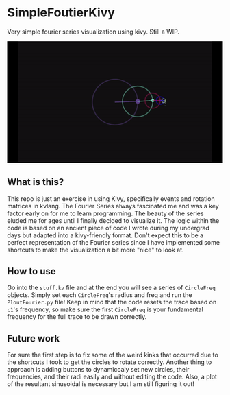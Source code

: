 # SimpleFoutierKivy
Very simple fourier series visualization using kivy. Still a WIP.

![Trace Demo](./media/FourierDemo.gif)

## What is this?
This repo is just an exercise in using Kivy, specifically events and rotation matrices in kvlang. The Fourier Series always fascinated me and was a key factor early on for me to learn programming. The beauty of the series eluded me for ages until I finally decided to visualize it. The logic within the code is based on an ancient piece of code I wrote during my undergrad days but adapted into a kivy-friendly format. Don't expect this to be a perfect representation of the Fourier series since I have implemented some shortcuts to make the visualization a bit more "nice" to look at.

## How to use
Go into the ```stuff.kv``` file and at the end you will see a series of ```CircleFreq``` objects. Simply set each ```CircleFreq```'s radius and freq and run the ```PloutFourier.py``` file! Keep in mind that the code resets the trace based on ```c1```'s frequency, so make sure the first ```CircleFreq``` is your fundamental frequency for the full trace to be drawn correctly.

## Future work
For sure the first step is to fix some of the weird kinks that occurred due to the shortcuts I took to get the circles to rotate correctly. Another thing to approach is adding buttons to dynamiccaly set new circles, their frequencies, and their radi easily and without editing the code. Also, a plot of the resultant sinusoidal is necessary but I am still figuring it out! 
